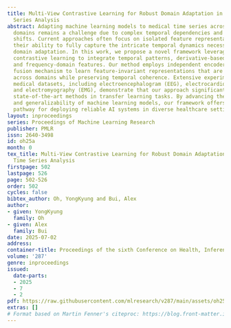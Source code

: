 ```yaml
---
title: Multi-View Contrastive Learning for Robust Domain Adaptation in Medical Time
  Series Analysis
abstract: Adapting machine learning models to medical time series across different
  domains remains a challenge due to complex temporal dependencies and dynamic distribution
  shifts. Current approaches often focus on isolated feature representations, limiting
  their ability to fully capture the intricate temporal dynamics necessary for robust
  domain adaptation. In this work, we propose a novel framework leveraging multi-view
  contrastive learning to integrate temporal patterns, derivative-based dynamics,
  and frequency-domain features. Our method employs independent encoders and a hierarchical
  fusion mechanism to learn feature-invariant representations that are transferable
  across domains while preserving temporal coherence. Extensive experiments on diverse
  medical datasets, including electroencephalogram (EEG), electrocardiogram (ECG),
  and electromyography (EMG), demonstrate that our approach significantly outperforms
  state-of-the-art methods in transfer learning tasks. By advancing the robustness
  and generalizability of machine learning models, our framework offers a practical
  pathway for deploying reliable AI systems in diverse healthcare settings.
layout: inproceedings
series: Proceedings of Machine Learning Research
publisher: PMLR
issn: 2640-3498
id: oh25a
month: 0
tex_title: Multi-View Contrastive Learning for Robust Domain Adaptation in Medical
  Time Series Analysis
firstpage: 502
lastpage: 526
page: 502-526
order: 502
cycles: false
bibtex_author: Oh, YongKyung and Bui, Alex
author:
- given: YongKyung
  family: Oh
- given: Alex
  family: Bui
date: 2025-07-02
address:
container-title: Proceedings of the sixth Conference on Health, Inference, and Learning
volume: '287'
genre: inproceedings
issued:
  date-parts:
  - 2025
  - 7
  - 2
pdf: https://raw.githubusercontent.com/mlresearch/v287/main/assets/oh25a/oh25a.pdf
extras: []
# Format based on Martin Fenner's citeproc: https://blog.front-matter.io/posts/citeproc-yaml-for-bibliographies/
---
```

